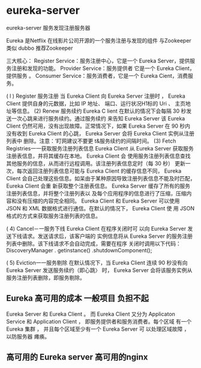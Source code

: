 # eureka-server
eureka-server  服务发现注册服务器

Eureka 是Netflix 在线影片公司开源的一个服务注册与发现的组件
与Zookeeper 类似 
dubbo 推荐Zookeeper 

三大核心：
Register Service：服务注册中心，它是一个 Eureka Server，提供服务注册和发现的功能。
Provider Service：服务提供者 它是一个 Eureka Client，提供服务 。
Consumer Service：服务消费者，它是一个 Eureka Cient，消费服务。


( l ) Register 服务注册
当 Eureka Client 向 Eureka Server 注册时 ， Eureka Client 提供自身的元数据，比如 IP 地址、
端口、运行状况H1标的 Uri 、 主页地址等信息。
(2) Renew 服务续约
Eureka C lient 在默认的情况下会每隔 30 秒发送一次心跳来进行服务续约。通过服务续约
来告知 Eureka Server 该 Eureka Client 仍然可用，没有出现故障。正常情况下，如果 Eureka Server
在 90 秒内没有收到 Eureka Client 的心跳， Eureka Server 会将 Eureka Client 实例从注册列表中
删除。注意：’盯网建议不要更 t&服务续约的间隔时间。
(3) Fetch Registries一一获取服务注册列表信息
Eureka Client 从 Eureka Server 获取服务注册表信息，井将其缓存在本地。 Eureka Client 会
使用服务注册列表信息查找其他服务的信息，从而进行远程调用。该注册列表信息定时（每
30 秒） 更新一次，每次返回注册列表信息可能与 Eureka Client 的缓存信息不同， Eureka Client
会自己处理这些信息。如呆由于某种原因导致注册列表信息不能及时匹配， Eureka Client 会重
新获取整个注册表信息。 Eureka Server 缓存了所有的服务注册列表信息，并将整个注册列表以
及每个应用程序的信息进行了压缩，压缩内容和没有压缩的内容完全相同。 Eureka Client 和
Eureka Server 可以使用 JSON 和 XML 数据格式进行通信。在默认的情况下， Eureka Client 使
用 JSON 格式的方式来获取服务注册列表的信息。

( 4) Cancel－一服务下线
Eureka Client 在程序关闭时可 以向 Eureka Server 发送下线请求。发送请求后，该客户端的
实例信息将从 Eureka Server 的服务注册列表中删除。该下线请求不会自动完成，需要在程序
关闭时调用以下代码：
DiscoveryManager . getinstance() .shutdownComponent();

( 5) Eviction一一服务剔除
在默认情况下，当 Eureka Client 连续 90 秒没有向 Eureka Server 发送服务续约（即心跳〉
时， Eureka Server 会将该服务实例从服务注册列表删除，即服务剔除。
## Eureka 高可用的成本  一般项目 负担不起 
Eureka Server 和 Eureka Client 。 而 Eureka
Client 又分为 Applicaton Service 和 Application Client ， 即服务提供者和服务消费者。每个区域
有一个 Eureka 集群 ， 并且每个区域至少有一个 Eureka Server 可 以处理区域故障 ， 以防服务器
瘫痪。


##  高可用的 Eureka server  高可用的nginx 







